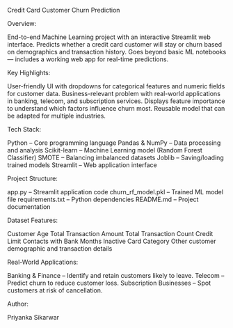 
Credit Card Customer Churn Prediction

 Overview:

End-to-end Machine Learning project with an interactive Streamlit web interface.
Predicts whether a credit card customer will stay or churn based on demographics and transaction history.
Goes beyond basic ML notebooks — includes a working web app for real-time predictions.

 Key Highlights:

User-friendly UI with dropdowns for categorical features and numeric fields for customer data.
Business-relevant problem with real-world applications in banking, telecom, and subscription services.
Displays feature importance to understand which factors influence churn most.
Reusable model that can be adapted for multiple industries.

Tech Stack:

Python – Core programming language
Pandas & NumPy – Data processing and analysis
Scikit-learn – Machine Learning model (Random Forest Classifier)
SMOTE – Balancing imbalanced datasets
Joblib – Saving/loading trained models
Streamlit – Web application interface

 Project Structure:

app.py – Streamlit application code
churn_rf_model.pkl – Trained ML model file
requirements.txt – Python dependencies
README.md – Project documentation

 Dataset Features:

Customer Age
Total Transaction Amount
Total Transaction Count
Credit Limit
Contacts with Bank
Months Inactive
Card Category
Other customer demographic and transaction details

 Real-World Applications:

Banking & Finance – Identify and retain customers likely to leave.
Telecom – Predict churn to reduce customer loss.
Subscription Businesses – Spot customers at risk of cancellation.

 Author:

Priyanka Sikarwar

